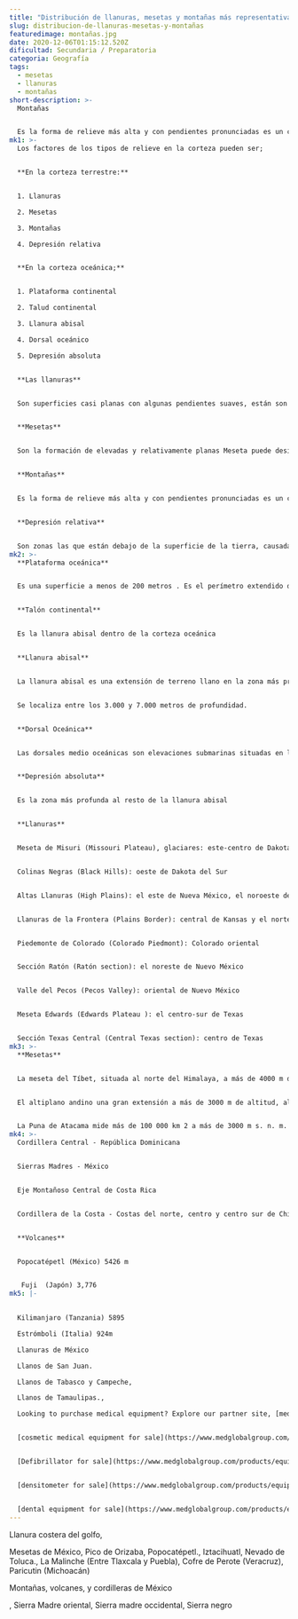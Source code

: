```yaml
---
title: "Distribución de llanuras, mesetas y montañas más representativas "
slug: distribucion-de-llanuras-mesetas-y-montañas
featuredimage: montañas.jpg
date: 2020-12-06T01:15:12.520Z
dificultad: Secundaria / Preparatoria
categoria: Geografía
tags:
  - mesetas
  - llanuras
  - montañas
short-description: >-
  Montañas 


  Es la forma de relieve más alta y con pendientes pronunciadas es un conjunto de rocas, tierra, piedras y, en su caso, lava, que forman una elevación natural de gran altura y de grandes dimensiones
mk1: >-
  Los factores de los tipos de relieve en la corteza pueden ser;


  **En la corteza terrestre:**


  1. Llanuras

  2. Mesetas 

  3. Montañas 

  4. Depresión relativa


  **En la corteza oceánica;**


  1. Plataforma continental 

  2. Talud continental 

  3. Llanura abisal 

  4. Dorsal oceánico 

  5. Depresión absoluta   


  **Las llanuras** 


  Son superficies casi planas con algunas pendientes suaves, están son hechas en antes fondos marinos o por antiguas montañas que se han desgastado Una llanura es un campo o terreno sin altos ni bajos. Se trata, por lo tanto, de una superficie dilatada que se caracteriza por su igualdad. Se conoce como llanura o planicie al área geográfica plana o cuya ondulación es inferior a los 150 metros de altura sobre el nivel del


  **Mesetas** 


  Son la formación de elevadas y relativamente planas Meseta puede designar, en geografía, a una planicie extensa situada a una cierta altura sobre el nivel del mar. También puede referirse al descanso en que termina un tramo de una escalera. La palabra, como tal, es una forma de diminutivo del vocablo mesa.Las mesetas son planicies o llanuras que se sitúan a cierta altitud con relación al nivel del mar. Por lo general, por encima de los 500 metros sobre el nivel del mar.


  **Montañas** 


  Es la forma de relieve más alta y con pendientes pronunciadas es un conjunto de rocas, tierra, piedras y, en su caso, lava, que forman una elevación natural de gran altura y de grandes dimensiones (mayor de 700 m) sobre el terreno. Al conjunto de montañas se le denomina cordillera, si es de forma longitudinal, o macizo, si es de forma más compacta o circular, aunque los volcanes no se agrupan ni en cordilleras ni en macizos


  **Depresión relativa** 


  Son zonas las que están debajo de la superficie de la tierra, causadas por el desgaste de agua Una depresión geográfica es un área o una zona que se caracteriza por poseer una altura menor que las regiones a su alrededor y en algunos casos por encontrarse bajo el nivel del mar. Puede estar por completo cubierta por agua o por el contrario, tratarse de una región seca
mk2: >-
  **Plataforma oceánica** 


  Es una superficie a menos de 200 metros . Es el perímetro extendido de cada Continente, que queda cubierto durante los períodos interglaciares como la época actual por mares relativamente poco profundos y golfos


  **Talón continental**  


  Es la llanura abisal dentro de la corteza oceánica 


  **Llanura abisal** 


  La llanura abisal es una extensión de terreno llano en la zona más profunda de los mares y océanos.


  Se localiza entre los 3.000 y 7.000 metros de profundidad.


  **Dorsal Oceánica**


  Las dorsales medio oceánicas son elevaciones submarinas situadas en la parte media de los océanos de la Tierra.  Son montañas oceánicas 


  **Depresión absoluta** 


  Es la zona más profunda al resto de la llanura abisal  


  **Llanuras** 


  Meseta de Misuri (Missouri Plateau), glaciares: este-centro de Dakota del Sur, el norte y este de Dakota del Norte y el noreste de Montana


  Colinas Negras (Black Hills): oeste de Dakota del Sur


  Altas Llanuras (High Plains): el este de Nueva México, el noroeste de Texas, el oeste de Oklahoma, el este de Colorado, el oeste de Kansas, la mayoría de Nebraska (incluida la de arena Hills) y en el sureste de Wyoming


  Llanuras de la Frontera (Plains Border): central de Kansas y el norte de Oklahoma (incluida la Flint, Rojo y Smoky Hills)


  Piedemonte de Colorado (Colorado Piedmont): Colorado oriental


  Sección Ratón (Ratón section): el noreste de Nuevo México


  Valle del Pecos (Pecos Valley): oriental de Nuevo México


  Meseta Edwards (Edwards Plateau ): el centro-sur de Texas


  Sección Texas Central (Central Texas section): centro de Texas
mk3: >-
  **Mesetas** 


  La meseta del Tíbet, situada al norte del Himalaya, a más de 4000 m de altitud;


  El altiplano andino una gran extensión a más de 3000 m de altitud, al este de los Andes;


  La Puna de Atacama mide más de 100 000 km 2 a más de 3000 m s. n. m. correspondientes a parte de Argentina y Chile
mk4: >-
  Cordillera Central - República Dominicana


  Sierras Madres - México


  Eje Montañoso Central de Costa Rica


  Cordillera de la Costa - Costas del norte, centro y centro sur de Chile, y extremo sur del Perú


  **Volcanes**


  Popocatépetl (México) 5426 m 


   Fuji  (Japón) 3,776
mk5: |-
  

  Kilimanjaro (Tanzania) 5895 

  Estrómboli (Italia) 924m 

  Llanuras de México 

  Llanos de San Juan.

  Llanos de Tabasco y Campeche, 

  Llanos de Tamaulipas.,

  Looking to purchase medical equipment? Explore our partner site, [medglobalgroup.com](medglobalgroup.com), for a wide range of options tailored to your needs.


  [cosmetic medical equipment for sale](https://www.medglobalgroup.com/products/equipment/cosmetic)


  [Defibrillator for sale](https://www.medglobalgroup.com/products/equipment/defibrillators)


  [densitometer for sale](https://www.medglobalgroup.com/products/equipment/densitometers)


  [dental equipment for sale](https://www.medglobalgroup.com/products/equipment/dental)
---
```

 Llanura costera del golfo,

 Mesetas de México, Pico de Orizaba, Popocatépetl., Iztacihuatl, Nevado de Toluca., La Malinche (Entre Tlaxcala y Puebla), Cofre de Perote (Veracruz), Paricutin (Michoacán)

Montañas, volcanes, y cordilleras de México

, Sierra Madre oriental, Sierra madre occidental, Sierra negro